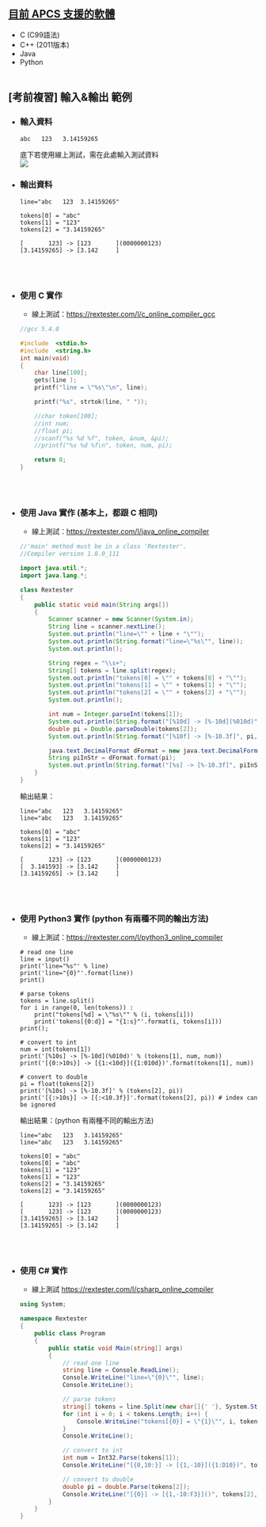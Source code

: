 ## [目前 APCS 支援的軟體](https://apcs.csie.ntnu.edu.tw/index.php/info/environment/)
- C (C99語法)
- C++ (2011版本)
- Java
- Python
  <br><br>

## [考前複習] 輸入&輸出 範例
- ### 輸入資料
    ```
    abc   123   3.14159265
    ```
    底下若使用線上測試，需在此處輸入測試資料
    <br>![](https://i.imgur.com/wuHDEs5.jpg)
    <br>
- ### 輸出資料
    ```
    line="abc   123  3.14159265"

    tokens[0] = "abc"
    tokens[1] = "123"
    tokens[2] = "3.14159265"

    [       123] -> [123       ](0000000123)
    [3.14159265] -> [3.142     ]
    ```
    <br>
    <br>
- ### 使用 C 實作
    - 線上測試：https://rextester.com/l/c_online_compiler_gcc
    ```c
    //gcc 5.4.0

    #include  <stdio.h>
    #include  <string.h>
    int main(void)
    {
        char line[100];
        gets(line );
        printf("line = \"%s\"\n", line);

        printf("%s", strtok(line, " "));

        //char token[100];
        //int num;
        //float pi;
        //scanf("%s %d %f", token, &num, &pi);
        //printf("%s %d %f\n", token, num, pi);

        return 0;
    }
    ```
    <br>
    <br>
- ### 使用 Java 實作 (基本上，都跟 C 相同)
    - 線上測試：https://rextester.com/l/java_online_compiler
    ```java
    //'main' method must be in a class 'Rextester'.
    //Compiler version 1.8.0_111

    import java.util.*;
    import java.lang.*;

    class Rextester
    {  
        public static void main(String args[])
        {
            Scanner scanner = new Scanner(System.in);
            String line = scanner.nextLine();
            System.out.println("line=\"" + line + "\"");
            System.out.println(String.format("line=\"%s\"", line));
            System.out.println();

            String regex = "\\s+";
            String[] tokens = line.split(regex);
            System.out.println("tokens[0] = \"" + tokens[0] + "\"");
            System.out.println("tokens[1] = \"" + tokens[1] + "\"");
            System.out.println("tokens[2] = \"" + tokens[2] + "\"");
            System.out.println();

            int num = Integer.parseInt(tokens[1]);
            System.out.println(String.format("[%10d] -> [%-10d](%010d)", num, num, num));
            double pi = Double.parseDouble(tokens[2]);
            System.out.println(String.format("[%10f] -> [%-10.3f]", pi, pi));

            java.text.DecimalFormat dFormat = new java.text.DecimalFormat("0.00000000");
            String piInStr = dFormat.format(pi);
            System.out.println(String.format("[%s] -> [%-10.3f]", piInStr, pi));
        }
    }
    ```
    輸出結果：
    ```
    line="abc   123   3.14159265"
    line="abc   123   3.14159265"

    tokens[0] = "abc"
    tokens[1] = "123"
    tokens[2] = "3.14159265"

    [       123] -> [123       ](0000000123)
    [  3.141593] -> [3.142     ]
    [3.14159265] -> [3.142     ]
    ```
    <br>
    <br>
- ### 使用 Python3 實作 (python 有兩種不同的輸出方法)
    - 線上測試：https://rextester.com/l/python3_online_compiler
    ```python3
    # read one line
    line = input()
    print('line="%s"' % line)
    print('line="{0}"'.format(line))
    print()

    # parse tokens
    tokens = line.split()
    for i in range(0, len(tokens)) :
        print("tokens[%d] = \"%s\"" % (i, tokens[i]))
        print('tokens[{0:d}] = "{1:s}"'.format(i, tokens[i]))
    print();

    # convert to int
    num = int(tokens[1])
    print('[%10s] -> [%-10d](%010d)' % (tokens[1], num, num))
    print('[{0:>10s}] -> [{1:<10d}]({1:010d})'.format(tokens[1], num))

    # convert to double
    pi = float(tokens[2])
    print('[%10s] -> [%-10.3f]' % (tokens[2], pi))
    print('[{:>10s}] -> [{:<10.3f}]'.format(tokens[2], pi)) # index can be ignored
    ```
    輸出結果：(python 有兩種不同的輸出方法)
    ```
    line="abc   123   3.14159265"
    line="abc   123   3.14159265"

    tokens[0] = "abc"
    tokens[0] = "abc"
    tokens[1] = "123"
    tokens[1] = "123"
    tokens[2] = "3.14159265"
    tokens[2] = "3.14159265"

    [       123] -> [123       ](0000000123)
    [       123] -> [123       ](0000000123)
    [3.14159265] -> [3.142     ]
    [3.14159265] -> [3.142     ]
    ```
    <br>
    <br>
- ### 使用 C# 實作
    - 線上測試 https://rextester.com/l/csharp_online_compiler
    ```C#
    using System;

    namespace Rextester
    {
        public class Program
        {
            public static void Main(string[] args)
            {
                // read one line
                string line = Console.ReadLine();
                Console.WriteLine("line=\"{0}\"", line);
                Console.WriteLine();

                // parse tokens
                string[] tokens = line.Split(new char[]{' '}, System.StringSplitOptions.RemoveEmptyEntries);
                for (int i = 0; i < tokens.Length; i++) {
                    Console.WriteLine("tokens[{0}] = \"{1}\"", i, tokens[i]);
                }
                Console.WriteLine();

                // convert to int
                int num = Int32.Parse(tokens[1]);
                Console.WriteLine("[{0,10:}] -> [{1,-10}]({1:D10})", tokens[1], num);

                // convert to double
                double pi = double.Parse(tokens[2]);
                Console.WriteLine("[{0}] -> [{1,-10:F3}]()", tokens[2], pi);
            }
        }
    }
    ```

